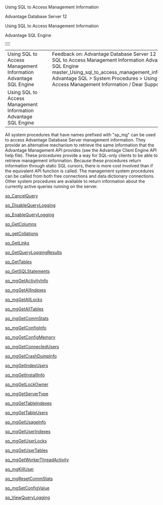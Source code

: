 Using SQL to Access Management Information




Advantage Database Server 12  

Using SQL to Access Management Information

Advantage SQL Engine

|  |
| --- |
|  |

|  |  |  |  |  |
| --- | --- | --- | --- | --- |
| Using SQL to Access Management Information  Advantage SQL Engine |  |  | Feedback on: Advantage Database Server 12 - Using SQL to Access Management Information Advantage SQL Engine master\_Using\_sql\_to\_access\_management\_information Advantage SQL > System Procedures > Using SQL to Access Management Information / Dear Support Staff, |  |
| Using SQL to Access Management Information  Advantage SQL Engine |  |  |  |  |

All system procedures that have names prefixed with "sp\_mg" can be used to access Advantage Database Server management information. They provide an alternative mechanism to retrieve the same information that the Advantage Management API provides (see the Advantage Client Engine API help file). These procedures provide a way for SQL-only clients to be able to retrieve management information. Because these procedures return information through static SQL cursors, there is more cost involved than if the equivalent API function is called. The management system procedures can be called from both free connections and data dictionary connections. Other system procedures are available to return information about the currently active queries running on the server.

[sp\_CancelQuery](master_sp_cancelquery.htm)

[sp\_DisableQueryLogging](master_sp_disablequerylogging.htm)

[sp\_EnableQueryLogging](master_sp_enablequerylogging.htm)

[sp\_GetColumns](master_sp_getcolumns.htm)

[sp\_getCollations](master_sp_getcollations.htm "sp_getCollations")

[sp\_GetLinks](master_sp_getlinks.htm)

[sp\_GetQueryLoggingResults](master_sp_getqueryloggingresults.htm)

[sp\_GetTables](master_sp_gettables.htm)

[sp\_GetSQLStatements](master_sp_getsqlstatements.htm)

[sp\_mgGetActivityInfo](master_sp_mggetactivityinfo.htm)

[sp\_mgGetAllIndexes](master_sp_mggetallindexes.htm)

[sp\_mgGetAllLocks](master_sp_mggetalllocks.htm)

[sp\_mgGetAllTables](master_sp_mggetalltables.htm)

[sp\_mgGetCommStats](master_sp_mggetcommstats.htm)

[sp\_mgGetConfigInfo](master_sp_mggetconfiginfo.htm)

[sp\_mgGetConfigMemory](master_sp_mggetconfigmemory.htm)

[sp\_mgGetConnectedUsers](master_sp_mggetconnectedusers.htm)

[sp\_mgGetCrashDumpInfo](master_sp_mggetcrashdumpinfo.htm)

[sp\_mgGetIndexUsers](master_sp_mggetindexusers.htm)

[sp\_mgGetInstallInfo](master_sp_mggetinstallinfo.htm)

[sp\_mgGetLockOwner](master_sp_mggetlockowner.htm)

[sp\_mgGetServerType](master_sp_mggetservertype.htm)

[sp\_mgGetTableIndexes](master_sp_mggettableindexes.htm)

[sp\_mgGetTableUsers](master_sp_mggettableusers.htm)

[sp\_mgGetUsageInfo](master_sp_mggetusageinfo.htm)

[sp\_mgGetUserIndexes](master_sp_mggetuserindexes.htm)

[sp\_mgGetUserLocks](master_sp_mggetuserlocks.htm)

[sp\_mgGetUserTables](master_sp_mggetusertables.htm)

[sp\_mgGetWorkerThreadActivity](master_sp_mggetworkerthreadactivity.htm)

[sp\_mgKillUser](master_sp_mgkilluser.htm)

[sp\_mgResetCommStats](master_sp_mgresetcommstats.htm)

[sp\_mgSetConfigValue](master_sp_mgsetconfigvalue.htm)

[sp\_ViewQueryLogging](master_sp_viewquerylogging.htm)